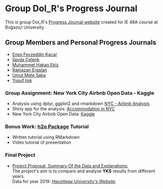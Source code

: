 # Group Dol_R's Progress Journal

This is group Dol_R's [Progress Journal website](https://pjournal.github.io/boun01g-dol-r/) created for IE 48A course at Boğaziçi University. 

## Group Members and Personal Progress Journals
- [Enes Fevzeddin Kacar](https://pjournal.github.io/boun01-enesfkacar/)
- [İlayda Çelenk](https://pjournal.github.io/boun01-ilaydacelenk/)
- [Muhammet Hakan Ekiz](https://pjournal.github.io/boun01-Hakanekiz/)
- [Ramazan Eraslan](https://pjournal.github.io/boun01-ramazaneraslan/)
- [Umut Mete Saka](https://pjournal.github.io/boun01-metesaka/)
- [Yusuf Işık](https://pjournal.github.io/boun01-yusufisik1/)

### Group Assignment: New York City Airbnb Open Data - Kaggle
- Analysis using dplyr, ggplot2 and rmarkdown
[NYC - Airbnb Analysis](https://pjournal.github.io/boun01g-dol-r/NYC_assignment/AB_NYC_2019_analysis.html)
- Shiny app for the analysis: [Accommodation in NYC](NYC_assignment/app.R)
- New York City Airbnb Open Data: [Kaggle](https://www.kaggle.com/dgomonov/new-york-city-airbnb-open-data)

### Bonus Work: [h2o Package](https://cran.r-project.org/web/packages/h2o/index.html) Tutorial
- Written tutorial using RMarkdown
- Video tutorial of presentation


### Final Project
- [Project Proposal, Summary Of the Data and Explanations:](https://pjournal.github.io/boun01g-dol-r/YKS_analysis_project/Project_Proposal_YKS.html)
<br>The project's aim is to compare and analyse **YKS** results from different years. 
<br>Data for year 2019: [*Hacettepe University's Website*](http://web.ee.hacettepe.edu.tr/osym/index.php?selectedYear=2019&selectedUniversityCode=&selectedType=&selectedComparisonType=&selectedStatus=&selectedCombination=0&selectedShowQuotaNotFull=1&selectedKeyword1=&selectedKeyword2=&selectedSortOrder=min). 

